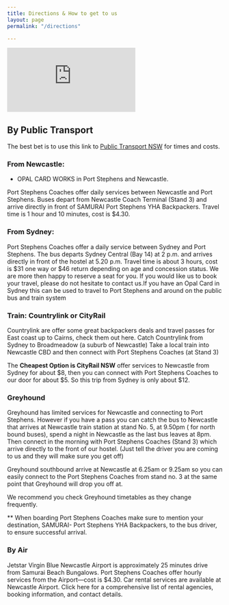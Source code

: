 ```yaml
---
title: Directions & How to get to us
layout: page
permalink: "/directions"

---
```

<div class="embed-responsive embed-responsive-16by9">
<iframe class="embed-responsive-item"
src="https://www.google.com/maps/embed?pb=!1m18!1m12!1m3!1d3355.2222628525933!2d152.1022398153079!3d-32.75983646978628!2m3!1f0!2f0!3f0!3m2!1i1024!2i768!4f13.1!3m3!1m2!1s0x6b7382ee07557387%3A0xe970b453c2e239b4!2sSamurai+Backpackers%2C+Frost+Rd!5e0!3m2!1sen!2sau!4v1473811261338"
frameborder="0" style="border:0" allowfullscreen></iframe>
</div>

## By Public Transport

The best bet is to use this link to [Public Transport NSW](https://transportnsw.info/?language=en "Public Transport") for times and costs.

### From Newcastle:

* OPAL CARD WORKS in Port Stephens and Newcastle.

Port Stephens Coaches offer daily services between Newcastle and Port Stephens. Buses depart from Newcastle Coach Terminal (Stand 3) and arrive directly in front of SAMURAI Port Stephens YHA Backpackers. Travel time is 1 hour and 10 minutes, cost is $4.30.

### From Sydney:

Port Stephens Coaches offer a daily service between Sydney and Port Stephens. The bus departs Sydney Central (Bay 14) at 2 p.m. and arrives directly in front of the hostel at 5.20 p.m.  Travel time is about 3 hours, cost is $31 one way or $46 return depending on age and concession status. We are more then happy to reserve a seat for you. If you would like us to book your travel, please do not hesitate to contact us.If you have an Opal Card in Sydney this can be used to travel to Port Stephens and around on the public bus and train system

### Train: Countrylink or CityRail

Countrylink are offer some great backpackers deals and travel passes for East coast up to Cairns, check them out here. Catch Countrylink from Sydney to Broadmeadow (a suburb of Newcastle) Take a local train into Newcastle CBD and then connect with Port Stephens Coaches (at Stand 3)

The **Cheapest Option is CityRail NSW** offer services to Newcastle from Sydney for about $8, then you can connect with Port Stephens Coaches to our door for about $5.  So this trip from Sydney is only about $12.

### Greyhound

Greyhound has limited services for Newcastle and connecting to Port Stephens.  However if you have a pass you can catch the bus to Newcastle that arrives at Newcastle train station at stand No. 5,  at 9.50pm ( for north bound buses), spend a night in Newcastle as the last bus leaves at 8pm. Then connect in the morning with Port Stephens Coaches (Stand 3) which arrive directly to the front of our hostel.  (Just tell the driver you are coming to us and they will make sure you get off)

Greyhound southbound arrive at Newcastle at 6.25am or 9.25am so you can easily connect to the Port Stephens Coaches from stand no. 3 at the same point that Greyhound will drop you off at.

We recommend you check Greyhound timetables as they change frequently.

\** When boarding Port Stephens Coaches make sure to mention your destination, SAMURAI- Port Stephens YHA Backpackers, to the bus driver, to ensure successful arrival.

### By Air

Jetstar
Virgin Blue
Newcastle Airport  is approximately 25 minutes drive from Samurai Beach Bungalows. Port Stephens Coaches offer hourly services from the Airport—cost is $4.30. Car rental services are available at Newcastle Airport. Click here for a comprehensive list of rental agencies, booking information, and contact details.